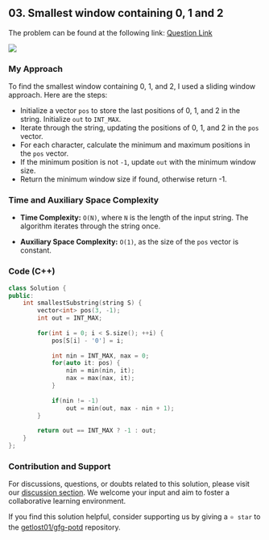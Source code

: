 ## 03. Smallest window containing 0, 1 and 2
The problem can be found at the following link: [Question Link](https://www.geeksforgeeks.org/problems/smallest-window-containing-0-1-and-2--170637/1)

![](https://badgen.net/badge/Level/Easy/green)

### My Approach
To find the smallest window containing 0, 1, and 2, I used a sliding window approach. Here are the steps:
- Initialize a vector `pos` to store the last positions of 0, 1, and 2 in the string. Initialize `out` to `INT_MAX`.
- Iterate through the string, updating the positions of 0, 1, and 2 in the `pos` vector.
- For each character, calculate the minimum and maximum positions in the `pos` vector.
- If the minimum position is not `-1`, update `out` with the minimum window size.
- Return the minimum window size if found, otherwise return -1.

### Time and Auxiliary Space Complexity

- **Time Complexity:** `O(N)`, where `N` is the length of the input string. The algorithm iterates through the string once.
  
- **Auxiliary Space Complexity:** `O(1)`, as the size of the `pos` vector is constant.

### Code (C++)

```cpp
class Solution {
public:
    int smallestSubstring(string S) {
        vector<int> pos(3, -1);
        int out = INT_MAX;
        
        for(int i = 0; i < S.size(); ++i) {
            pos[S[i] - '0'] = i;
            
            int nin = INT_MAX, nax = 0;
            for(auto it: pos) {
                nin = min(nin, it);
                nax = max(nax, it);
            }    
            
            if(nin != -1)
                out = min(out, nax - nin + 1);
        }
        
        return out == INT_MAX ? -1 : out;
    }
};
```

### Contribution and Support

For discussions, questions, or doubts related to this solution, please visit our [discussion section](https://github.com/getlost01/gfg-potd/discussions). We welcome your input and aim to foster a collaborative learning environment.

If you find this solution helpful, consider supporting us by giving a `⭐ star` to the [getlost01/gfg-potd](https://github.com/getlost01/gfg-potd) repository.
```